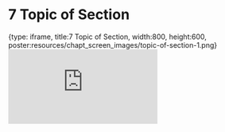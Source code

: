 # 7 Topic of Section
 
{type: iframe, title:7 Topic of Section, width:800, height:600, poster:resources/chapt_screen_images/topic-of-section-1.png}
![](https://abyzovlab.github.io/CNVpytor-course//coursera/topic-of-section-1.html)
 

 
